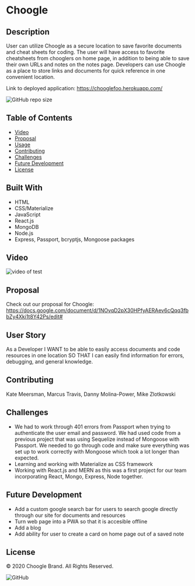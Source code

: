 # Choogle

  ## Description
  User can utilize Choogle as a secure location to save favorite documents and cheat sheets for coding.  The user will have access to favorite cheatsheets from chooglers on home page, in addition to being able to save their own URLs and notes on the notes page. Developers can use Choogle as a place to store links and documents for quick reference in one convenient location.
  

  Link to deployed application: https://chooglefoo.herokuapp.com/

  ![GitHub repo size](https://img.shields.io/github/repo-size/kmeersman624/Choogle)

  ## Table of Contents
  * [Video](#video)
  * [Proposal](#proposal)
  * [Usage](#usage)
  * [Contributing](#contributing)
  * [Challenges](#challenges) 
  * [Future Development](#future_development)
  * [License](#license)

  ## Built With
  * HTML
  * CSS/Materialize
  * JavaScript
  * React.js
  * MongoDB
  * Node.js
  * Express, Passport, bcryptjs, Mongoose packages
  
  ## Video
  ![video of test](/client/src/images/choogledemo.gif)
    
  ## Proposal
  Check out our proposal for Choogle: https://docs.google.com/document/d/1NOvqD2pX30HPfyAERAev6cQqq3fbbZy4Xki1t8Y42Ps/edit#

  ## User Story
  As a Developer
  I WANT to be able to easily access documents and code resources in one location
  SO THAT I can easily find information for errors, debugging, and general knowledge.

  ## Contributing
  Kate Meersman, Marcus Travis, Danny Molina-Power, Mike Zlotkowski

  ## Challenges
  * We had to work through 401 errors from Passport when trying to authenticate the user email and password.  We had used code from a previous project that was using Sequelize instead of Mongoose with Passport.  We needed to go through code and make sure everything was set up to work correctly with Mongoose which took a lot longer than expected.
  * Learning and working with Materialize as CSS framework
  * Working with React.js and MERN as this was a first project for our team incorporating React, Mongo, Express, Node together.

  ## Future Development
  * Add a custom google search bar for users to search google directly through our site for documents and resources
  * Turn web page into a PWA so that it is accesible offline
  * Add a blog
  * Add ability for user to create a card on home page out of a saved note

  ## License
  © 2020 Choogle Brand. All Rights Reserved.

  ![GitHub](https://img.shields.io/github/license/kmeersman624/Choogle)